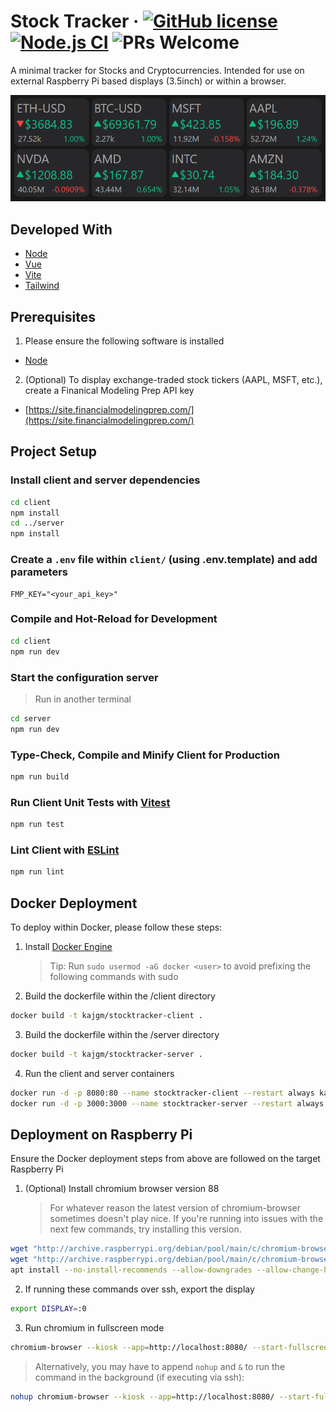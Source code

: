 # Stock Tracker &middot; [![GitHub license](https://img.shields.io/badge/license-MIT-blue.svg)](https://github.com/kajgm/stocktracker/blob/master/LICENSE) [![Node.js CI](https://github.com/kajgm/stocktracker/actions/workflows/node.js.yml/badge.svg)](https://github.com/kajgm/stocktracker/actions/workflows/node.js.yml) ![PRs Welcome](https://img.shields.io/badge/PRs-welcome-brightgreen.svg)

A minimal tracker for Stocks and Cryptocurrencies. Intended for use on external Raspberry Pi based displays (3.5inch) or within a browser.

![Example](docs/example.png)

## Developed With

- [Node](https://nodejs.org/)
- [Vue](https://vuejs.org/)
- [Vite](https://vitejs.dev/)
- [Tailwind](https://tailwindcss.com/)

## Prerequisites

1. Please ensure the following software is installed

- [Node](https://nodejs.org/en/download)

2. (Optional) To display exchange-traded stock tickers (AAPL, MSFT, etc.), create a Finanical Modeling Prep API key

- [https://site.financialmodelingprep.com/](https://site.financialmodelingprep.com/)

## Project Setup

### Install client and server dependencies

```sh
cd client
npm install
cd ../server
npm install
```

### Create a `.env` file within `client/` (using .env.template) and add parameters

```
FMP_KEY="<your_api_key>"
```

### Compile and Hot-Reload for Development

```sh
cd client
npm run dev
```

### Start the configuration server

> Run in another terminal

```sh
cd server
npm run dev
```

### Type-Check, Compile and Minify Client for Production

```sh
npm run build
```

### Run Client Unit Tests with [Vitest](https://vitest.dev/)

```sh
npm run test
```

### Lint Client with [ESLint](https://eslint.org/)

```sh
npm run lint
```

## Docker Deployment

To deploy within Docker, please follow these steps:

1. Install [Docker Engine](https://docs.docker.com/engine/install/)

   > Tip: Run `sudo usermod -aG docker <user>` to avoid prefixing the following commands with sudo

2. Build the dockerfile within the /client directory

```sh
docker build -t kajgm/stocktracker-client .
```

3. Build the dockerfile within the /server directory

```sh
docker build -t kajgm/stocktracker-server .
```

4. Run the client and server containers

```sh
docker run -d -p 8080:80 --name stocktracker-client --restart always kajgm/stocktracker-client
docker run -d -p 3000:3000 --name stocktracker-server --restart always kajgm/stocktracker-server
```

## Deployment on Raspberry Pi

Ensure the Docker deployment steps from above are followed on the target Raspberry Pi

1. (Optional) Install chromium browser version 88
   > For whatever reason the latest version of chromium-browser sometimes doesn't play nice. If you're running into issues with the next few commands, try installing this version.

```sh
wget "http://archive.raspberrypi.org/debian/pool/main/c/chromium-browser/chromium-browser_88.0.4324.187-rpt1_armhf.deb"
wget "http://archive.raspberrypi.org/debian/pool/main/c/chromium-browser/chromium-codecs-ffmpeg-extra_88.0.4324.187-rpt1_armhf.deb"
apt install --no-install-recommends --allow-downgrades --allow-change-held-packages ./chromium-browser_88.0.4324.187-rpt1_armhf.deb ./chromium-codecs-ffmpeg-extra_88.0.4324.187-rpt1_armhf.deb
```

2. If running these commands over ssh, export the display

```sh
export DISPLAY=:0
```

3. Run chromium in fullscreen mode

```sh
chromium-browser --kiosk --app=http://localhost:8080/ --start-fullscreen --incognito
```

> Alternatively, you may have to append `nohup` and `&` to run the command in the background (if executing via ssh):

```sh
nohup chromium-browser --kiosk --app=http://localhost:8080/ --start-fullscreen --incognito &
```
